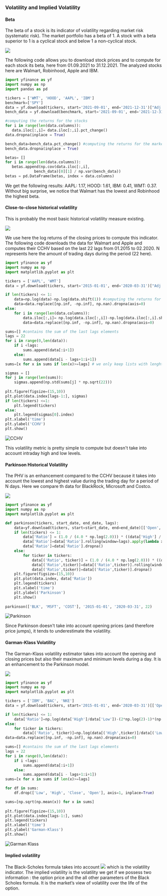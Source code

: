 ### Volatility and Implied Volatility

#### Beta

The beta of a stock is its indicator of volatility regarding market risk (systematic risk). The market portfolio has a beta of 1. A stock with a beta superior to 1 is a cyclical stock and below 1 a non-cyclical stock. 


 <img src="https://render.githubusercontent.com/render/math?math=\beta = \frac{Cov(r_{S}, r_{M})}{Var(r_{M})}"> 
 
 The following code allows you to download stock prices and to compute for each stock its beta, here from 01.09.2021 to 31.12.2021. The analyzed stocks here are Walmart, Robinhood, Apple and IBM.
 
 ```python
import yfinance as yf
import numpy as np
import pandas as pd

tickers = ['WMT', 'HOOD', 'AAPL', 'IBM']
benchmark=['SPY']
data = yf.download(tickers, start='2021-09-01', end='2021-12-31')["Adj Close"] 
bench_data = yf.download(benchmark, start='2021-09-01', end='2021-12-31')["Adj Close"] 

#computing the returns for the stocks
for i in range(len(data.columns)):
    data.iloc[:,i]= data.iloc[:,i].pct_change()
data.dropna(inplace = True)

bench_data=bench_data.pct_change() #computing the returns for the market index
bench_data.dropna(inplace = True)

betas= []
for i in range(len(data.columns)):
    betas.append(np.cov(data.iloc[:,i], 
              bench_data)[0][1] / np.var(bench_data)) 
betas = pd.DataFrame(betas, index = data.columns)
```
We get the following results:
AAPL:	1.17,
HOOD:	1.61,
IBM:	0.41,
WMT:	0.37. Without big surprise, we notice that Walmart has the lowest and Robinhood the highest beta.

#### Close-to-close historical volatility

This is probably the most basic historical volatility measure existing. 

 <img src="https://render.githubusercontent.com/render/math?math=\CCHV=\sqrt{\frac{1}{N}\sum_{i}^{N}(x_{i}-\bar{x})^{2}}"> 

We use here the log returns of the closing prices to compute this indicator. The following code downloads the data for Walmart and Apple and computes their CCHV based on the last 22 lags from 01.2015 to 02.2020. N represents here the amount of trading days during the period (22 here).

```python
import yfinance as yf
import numpy as np
import matplotlib.pyplot as plt

tickers = ['AAPL', 'WMT']
data = yf.download(tickers, start='2015-01-01', end='2020-03-31')["Adj Close"] 

if len(tickers) <= 1:
    data=np.log(data)-np.log(data.shift(1)) #computing the returns for the market index
    data=data.replace([np.inf, -np.inf], np.nan).dropna(axis=0)
else:
    for i in range(len(data.columns)):
        data.iloc[:,i]= np.log(data.iloc[:,i])-np.log(data.iloc[:,i].shift(1))
        data=data.replace([np.inf, -np.inf], np.nan).dropna(axis=0)

sums=[] #contains the sum of the last lags elements
lags = 22
for i in range(0,len(data)):
    if i <lags:
        sums.append(data[:i+1])
    else:
        sums.append(data[i - lags+1:i+1])
sums=[x for x in sums if len(x)>=lags] # we only keep lists with lenght >= lags

sigmas = []
for j in range(len(sums)):
    sigmas.append(np.std(sums[j] * np.sqrt(22)))
    
plt.figure(figsize=(15,10))
plt.plot(data.index[lags-1:], sigmas)
if len(tickers) <=1:
    plt.legend(tickers)
else:    
    plt.legend(sigmas[0].index)
plt.xlabel('time')
plt.ylabel('CCHV')
plt.show()
```

![CCHV](https://user-images.githubusercontent.com/76557960/152562448-4a6cf46a-0471-42f3-b0c6-64a4a2d6256b.png)


This volatility metric is pretty simple to compute but doesn't take into account intraday high and low levels.

#### Parkinson Historical Volatility

The PHV is an enhancement compared to the CCHV because it takes into account the lowest and highest value during the trading day for a period of N days. Here we compare th data for BlackRock, Microsoft and Costco.

 <img src="https://render.githubusercontent.com/render/math?math=\PHV=\sqrt{\frac{1}{N}\sum_{i}^{N}ln(\frac{H_{i}}{L_{i}})^{2}\cdot \frac{1}{4\cdot ln(2)}}"> 


``` python
import yfinance as yf
import numpy as np
import matplotlib.pyplot as plt

def parkinson(tickers, start_date, end_date, lags):
    data=yf.download(tickers, start=start_date, end=end_date)[['Open','Low', 'High', 'Close']]
    if len(tickers) <= 1:
        data['Ratio'] = (1.0 / (4.0 * np.log(2.0))) * ((data['High'] / data['Low']).apply(np.log))**2.0
        data['Ratio']=data['Ratio'].rolling(window=lags).apply(lambda x:(np.mean(x)*252)**0.5)
        data['Ratio']=data['Ratio'].dropna()
    else:
        for ticker in tickers:
            data[('Ratio', ticker)] = (1.0 / (4.0 * np.log(2.0))) * ((data[('High',ticker)] / data[('Low',ticker)]).apply(np.log))**2.0
            data[('Ratio',ticker)]=data[('Ratio',ticker)].rolling(window=lags).apply(lambda x:(np.mean(x)*252)**0.5)
            data[('Ratio',ticker)]=data[('Ratio',ticker)].dropna()
    plt.figure(figsize=(15,10))
    plt.plot(data.index, data['Ratio'])
    plt.legend(tickers)
    plt.xlabel('time')
    plt.ylabel('Parkinson')
    plt.show()
    
parkinson(['BLK', 'MSFT', 'COST'], '2015-01-01', '2020-03-31', 22)
```

![Parkinson](https://user-images.githubusercontent.com/76557960/152657023-1ee74022-1e79-49ab-ac6f-603ec8f34a18.png)


Since Parkinson doesn't take into account opening prices (and therefore price jumps), it tends to underestimate the volatility.

#### Garman-Klass Volatility

The Garman-Klass volatility estimator takes into account the opening and closing prices but also their maximum and minimum levels during a day. It is an enhancement to the Parkinson model.

 <img src="https://render.githubusercontent.com/render/math?math=\GK=\sqrt{\frac{1}{N}\sum_{i}^{N}ln(\frac{H_{i}}{L_{i}})^{2}-(2\cdot ln(2)-1)\cdot (ln\frac{C_{i}}{O_{i}})^{2}}"> 


``` python
import yfinance as yf
import numpy as np
import matplotlib.pyplot as plt

tickers = ['IBM', 'BAC', 'NKE']
data = yf.download(tickers, start='2015-01-01', end='2020-03-31')[['Open','Low', 'High', 'Close']]

if len(tickers) <= 1:
    data['Ratio']=np.log(data['High']/data['Low'])-(2*np.log(2)-1)*(np.log(data['Close']/data['Open']))
else:
    for ticker in tickers:
        data[('Ratio', ticker)]=np.log(data[('High',ticker)]/data[('Low',ticker)])-(2*np.log(2)-1)*(np.log(data[('Close',ticker)]/data[('Open',ticker)]))       
data=data.replace([np.inf, -np.inf], np.nan).dropna(axis=0)

sums=[] #contains the sum of the last lags elements
lags = 22
for i in range(0,len(data)):
    if i <lags:
        sums.append(data[:i+1])
    else:
        sums.append(data[i - lags+1:i+1])
sums=[x for x in sums if len(x)>=lags]

for df in sums:
    df.drop(['Low', 'High', 'Close', 'Open'], axis=1, inplace=True)

sums=[np.sqrt(np.mean(x)) for x in sums]
                            
plt.figure(figsize=(15,10))
plt.plot(data.index[lags-1:], sums)
plt.legend(tickers)
plt.xlabel('time')
plt.ylabel('Garman-Klass')
plt.show()
```

![Garman Klass](https://user-images.githubusercontent.com/76557960/152599718-6c48aaac-40d4-4f05-8f20-ae81e8a0736c.png)


#### Implied volatility

The Black-Scholes formula takes into account <img src="https://render.githubusercontent.com/render/math?math=\PHV=\sigma"> which is the volatility indicator. The implied volatility is the volatility we get if we possess two information : the option price and the all other parameters of the Black Scholes formula. It is the market’s view of volatility over the life of the option.

